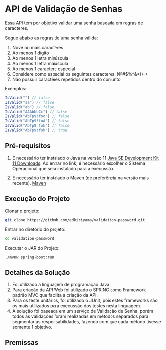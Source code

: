 # API de Validação de Senhas

Essa API tem por objetivo validar uma senha baseada em regras de caracteres.

Segue abaixo as regras de uma senha válida:

1. Nove ou mais caracteres
2. Ao menos 1 dígito
3. Ao menos 1 letra minúscula
4. Ao menos 1 letra maiúscula
5. Ao menos 1 caractere especial
6. Considere como especial os seguintes caracteres: !@#$%^&*()-+
7. Não possuir caracteres repetidos dentro do conjunto

Exemplos:

```javascript
IsValid("") // false  
IsValid("aa") // false  
IsValid("ab") // false  
IsValid("AAAbbbCc") // false  
IsValid("AbTp9!foo") // false  
IsValid("AbTp9!foA") // false
IsValid("AbTp9 fok") // false
IsValid("AbTp9!fok") // true
```
## Pré-requisitos
1. É necessário ter instalado o Java na versão 11 [Java SE Development Kit 11 Downloads](https://www.oracle.com/br/java/technologies/javase-jdk11-downloads.html). Ao entrar no link, é necessário escolher o Sistema Operacional que será instalado para a execussão.

2. É necessário ter instalado o Maven (de preferência na versão mais recente). [Maven](https://maven.apache.org/download.cgi)

## Execução do Projeto

Clonar o projeto:

```bash
git clone https://github.com/edkiriyama/validation-password.git
```
Entrar no diretório do projeto:

```bash
cd validation-password
```

Executar o JAR do Projeto:
```bash
./mvnw spring-boot:run
```

## Detalhes da Solução

1. Foi utilizado a linguagem de programação Java. 
2. Para criação da API Web foi utilizado o SPRING como Framework padrão MVC que facilita a criação da API.
3. Para os teste unitários, foi utilizado o JUnit, pois estes frameworks são os mais utilizados para execussão dos testes nesta linguagem.
4. A solução foi baseada em um serviço de Validação de Senha, porém todos as validações foram realizadas em métodos separados para segmentar as responsabilidades, fazendo com que cada método tivesse somente 1 objetivo.

## Premissas


